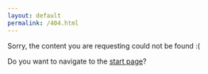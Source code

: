 ```yaml
---
layout: default
permalink: /404.html
---
```


Sorry, the content you are requesting could not be found :(

Do you want to navigate to the [start page]({{site.baseurl}})?
